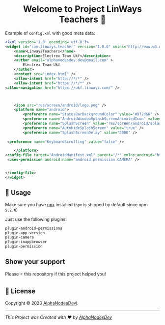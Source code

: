 <h1 align="center">Welcome to Project LinWays Teachers 👋</h1>


Example of `config.xml` with good meta data:

```xml
<?xml version='1.0' encoding='utf-8'?>
<widget id="com.linways.teacher" version="1.0.0" xmlns="http://www.w3.org/ns/widgets" ">
    <name>LinwaysTeachers</name>
    <description>Electrex Team Ukf</description>
    <author email="alphanodesdev.dev@gmail.com" >
        Electrex Team Ukf
    </author>
    <content src="index.html" />
    <allow-intent href="http://*/*" />
    <allow-intent href="https://*/*" />
<allow-navigation href="https://ukf.linways.com/" />



    <icon src="res/screen/android/logo.png" />
    <platform name="android">
        <preference name="StatusBarBackgroundColor" value="#972d66" />
        <preference name="AndroidWindowSplashScreenAnimatedIcon" value="res/screen/android/splash.png" />
        <preference name="SplashScreen" value="res/screen/android/splash.png" />
        <preference name="AutoHideSplashScreen" value="true" />
        <preference name="SplashScreenDelay" value="3000" />
  
 <preference name="KeyboardScrolling" value="false" />

    </platform>
<config-file target="AndroidManifest.xml" parent="/*" xmlns:android="http://schemas.android.com/apk/res/android">
 <uses-permission android:name="android.permission.CAMERA" />


</config-file>
</widget>

```

## 🚀 Usage

Make sure you have [npx](https://www.npmjs.com/package/npx) installed (`npx` is shipped by default since npm `5.2.0`)

Just use the following plugins:

```sh
plugin-android-permissions
plugin-app-version
plugin-camera
plugin-inappbrowser
plugin-permission
```


## Show your support

Please ⭐️ this repository if this project helped you!


## 📝 License

Copyright © 2023 [AlphaNodesDevl](https://github.com/AlphaNodesDev).<br />


---

_This Project was Created with ❤️ by [AlphaNodesDev](https://github.com/AlphaNodesDev)_
